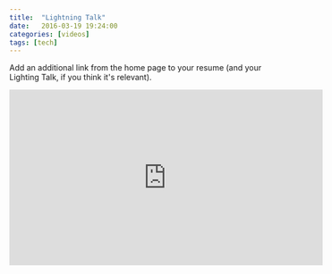 ```yaml
---
title:  "Lightning Talk"
date:   2016-03-19 19:24:00
categories: [videos]
tags: [tech]
---
```


Add an additional link from the home page to your resume (and your Lighting Talk, if you think it's relevant).

<iframe width="560" height="315" src="https://www.youtube.com/embed/QvtaNMqcJNg" frameborder="0" allowfullscreen></iframe>
